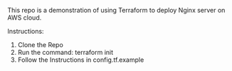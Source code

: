 This repo is a demonstration of using Terraform to deploy Nginx server on AWS cloud.

Instructions:
1. Clone the Repo
2. Run the command: terraform init
3. Follow the Instructions in config.tf.example
